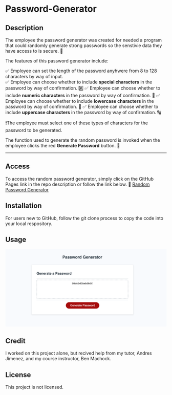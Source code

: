 # Password-Generator

## Description

The employee the password generator was created for needed a program that could randomly generate strong passwords so the senstivie data they have access to is secure. 🔐  

The features of this password generator include:
 
✅ Employee can set the length of the password anyhwere from 8 to 128 characters by way of input.  
✅ Employee can choose whether to include **special characters** in the password by way of confirmation. #️⃣ 
✅ Employee can choose whether to include **numeric characters** in the password by way of confirmation. 🔢
✅ Employee can choose whether to include **lowercase characters** in the password by way of confirmation. 🔡
✅ Employee can choose whether to include **uppercase characters** in the password by way of confirmation. 🔠

❗️The employee must select one of these types of characters for the password to be generated. 


The function used to generate the random password is invoked when the employee clicks the red **Generate Password** button. 🔴
_______________________________________________________________________

## Access 

To access the random password generator, simply click on the GitHub Pages link in the repo description or follow the link below. 🔗
[Random Password Generator](lillianedwards.github.io/Password-Generator)

## Installation 

For users new to GitHub, follow the git clone process to copy the code into your local respository. 

## Usage 

![alt text](./assets/images/PasswordGenerator.png)

## Credit

I worked on this project alone, but recived help from my tutor, Andres Jimenez, and my course instructor, Ben Machock.

## License
This project is not licensed.
